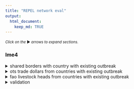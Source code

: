 ```yaml
---
title: "REPEL network eval"
output: 
  html_document:
    keep_md: TRUE
---
```


<small>_Click on the_ ▶ _︎arrows to expand sections._</small>




### lme4








<details>
<summary>shared borders with country with existing outbreak</summary>
![](network_model_eval_files/figure-html/lme-coef-1-1.png)<!-- -->
</details>
<details>
<summary>ots trade dollars from countries with existing outbreak</summary>
![](network_model_eval_files/figure-html/lme-coef-2-1.png)<!-- -->
</details>
<details>
<summary>fao livestock heads from countries with existing outbreak</summary>
![](network_model_eval_files/figure-html/lme-coef-3-1.png)<!-- -->
</details>

<details>
<summary>validation</summary>

```
## [1] TRUE
```

![](network_model_eval_files/figure-html/lme-validation-1.png)<!-- -->
</details>
